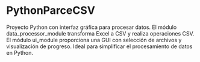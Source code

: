 # PythonParceCSV
Proyecto Python con interfaz gráfica para procesar datos. El módulo data_processor_module transforma Excel a CSV y realiza operaciones CSV. El módulo ui_module proporciona una GUI con selección de archivos y visualización de progreso. Ideal para simplificar el procesamiento de datos en Python.
